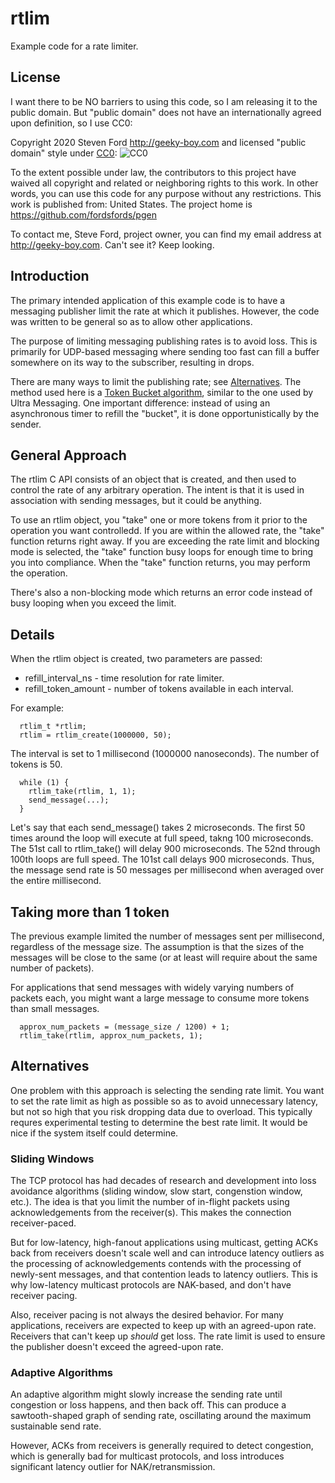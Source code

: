 # rtlim
Example code for a rate limiter.

## License

I want there to be NO barriers to using this code, so I am releasing it to the public domain.  But "public domain" does not have an internationally agreed upon definition, so I use CC0:

Copyright 2020 Steven Ford http://geeky-boy.com and licensed
"public domain" style under
[CC0](http://creativecommons.org/publicdomain/zero/1.0/): 
![CC0](https://licensebuttons.net/p/zero/1.0/88x31.png "CC0")

To the extent possible under law, the contributors to this project have
waived all copyright and related or neighboring rights to this work.
In other words, you can use this code for any purpose without any
restrictions.  This work is published from: United States.  The project home
is https://github.com/fordsfords/pgen

To contact me, Steve Ford, project owner, you can find my email address
at http://geeky-boy.com.  Can't see it?  Keep looking.


## Introduction

The primary intended application of this example code is to have a messaging
publisher limit the rate at which it publishes.
However, the code was written to be general so as to allow other applications.

The purpose of limiting messaging publishing rates is to avoid loss.
This is primarily for UDP-based messaging where sending too fast can
fill a buffer somewhere on its way to the subscriber,
resulting in drops.

There are many ways to limit the publishing rate;
see [Alternatives](#alternatives).
The method used here is a
[Token Bucket algorithm](https://en.wikipedia.org/wiki/Token_bucket),
similar to the one used by Ultra Messaging.
One important difference: instead of using an asynchronous timer to
refill the "bucket",
it is done opportunistically by the sender.


## General Approach

The rtlim C API consists of an object that is created,
and then used to control the rate of any arbitrary operation.
The intent is that it is used in association with sending messages,
but it could be anything.

To use an rtlim object, you "take" one or more tokens from it prior to
the operation you want controlledd.
If you are within the allowed rate,
the "take" function returns right away.
If you are exceeding the rate limit and blocking mode is selected,
the "take" function busy loops for enough time to bring you into
compliance.
When the "take" function returns, you may perform the operation.

There's also a non-blocking mode which returns an error code instead
of busy looping when you exceed the limit.


## Details

When the rtlim object is created, two parameters are passed:
* refill_interval_ns - time resolution for rate limiter.
* refill_token_amount - number of tokens available in each interval.

For example:

````
  rtlim_t *rtlim;
  rtlim = rtlim_create(1000000, 50);
````

The interval is set to 1 millisecond (1000000 nanoseconds).
The number of tokens is 50.

````
  while (1) {
    rtlim_take(rtlim, 1, 1);
    send_message(...);
  }
````

Let's say that each send_message() takes 2 microseconds.
The first 50 times around the loop will execute at full speed,
takng 100 microseconds.
The 51st call to rtlim_take() will delay 900 microseconds.
The 52nd through 100th loops are full speed. The 101st call
delays 900 microseconds.
Thus, the message send rate is 50 messages per millisecond when
averaged over the entire millisecond.


## Taking more than 1 token

The previous example limited the number of messages sent per millisecond,
regardless of the message size.
The assumption is that the sizes of the messages will be close to the
same (or at least will require about the same number of packets).

For applications that send messages with widely varying numbers of
packets each,
you might want a large message to consume more tokens than small messages.

````
  approx_num_packets = (message_size / 1200) + 1;
  rtlim_take(rtlim, approx_num_packets, 1);
````


## Alternatives

One problem with this approach is selecting the sending rate limit.
You want to set the rate limit as high as possible so as to avoid
unnecessary latency,
but not so high that you risk dropping data due to overload.
This typically requres experimental testing to determine the best
rate limit.
It would be nice if the system itself could determine.


### Sliding Windows

The TCP protocol has had decades of research and development into
loss avoidance algorithms
(sliding window, slow start, congenstion window, etc.).
The idea is that you limit the number of in-flight packets using
acknowledgements from the receiver(s).
This makes the connection receiver-paced.

But for low-latency, high-fanout applications using multicast,
getting ACKs back from receivers doesn't scale well and can introduce
latency outliers as the processing of acknowledgements contends with
the processing of newly-sent messages,
and that contention leads to latency outliers.
This is why low-latency multicast protocols are NAK-based,
and don't have receiver pacing.

Also, receiver pacing is not always the desired behavior.
For many applications, receivers are expected to keep up with an
agreed-upon rate.
Receivers that can't keep up *should* get loss.
The rate limit is used to ensure the publisher doesn't exceed the
agreed-upon rate.


### Adaptive Algorithms

An adaptive algorithm might slowly increase the sending rate until
congestion or loss happens, and then back off.
This can produce a sawtooth-shaped graph of sending rate,
oscillating around the maximum sustainable send rate.

However, ACKs from receivers is generally required to detect congestion,
which is generally bad for multicast protocols,
and loss introduces significant latency outlier for NAK/retransmission.
